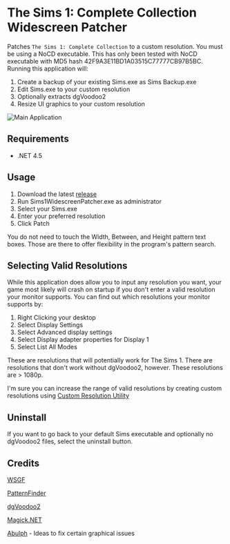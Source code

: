 # The Sims 1: Complete Collection Widescreen Patcher

Patches `The Sims 1: Complete Collection` to a custom resolution. You must be using a NoCD executable. This has only been tested with NoCD executable with MD5 hash 42F9A3E11BD1A03515C77777CB97B5BC. Running this application will:

1. Create a backup of your existing Sims.exe as Sims Backup.exe
2. Edit Sims.exe to your custom resolution
3. Optionally extracts dgVoodoo2
4. Resize UI graphics to your custom resolution

![Main Application](https://i.imgur.com/tbNdvkt.png)

## Requirements

* .NET 4.5

## Usage

1. Download the latest [release](https://github.com/FaithBeam/Sims-1-Complete-Collection-Widescreen-Patcher/releases)
2. Run Sims1WidescreenPatcher.exe as administrator
3. Select your Sims.exe
4. Enter your preferred resolution
5. Click Patch

You do not need to touch the Width, Between, and Height pattern text boxes. Those are there to offer flexibility in the program's pattern search. 

## Selecting Valid Resolutions

While this application does allow you to input any resolution you want, your game most likely will crash on startup if you don't enter a valid resolution your monitor supports. You can find out which resolutions your monitor supports by:

1. Right Clicking your desktop
2. Select Display Settings
3. Select Advanced display settings
4. Select Display adapter properties for Display 1
5. Select List All Modes

These are resolutions that will potentially work for The Sims 1. There are resolutions that don't work without dgVoodoo2, however. These resolutions are > 1080p.

I'm sure you can increase the range of valid resolutions by creating custom resolutions using [Custom Resolution Utility](https://www.monitortests.com/forum/Thread-Custom-Resolution-Utility-CRU)

## Uninstall

If you want to go back to your default Sims executable and optionally no dgVoodoo2 files, select the uninstall button.

## Credits

[WSGF](http://www.wsgf.org/dr/sims)

[PatternFinder](https://github.com/mrexodia/PatternFinder)

[dgVoodoo2](http://dege.freeweb.hu/dgVoodoo2/dgVoodoo2.html)

[Magick.NET](https://github.com/dlemstra/Magick.NET)

[Abulph](https://www.reddit.com/r/thesims/comments/6snibn/the_sims_1_widescreen_fix_1080p/) - Ideas to fix certain graphical issues